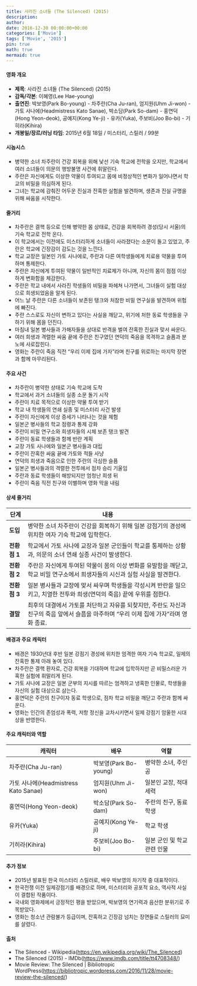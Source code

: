 ```yaml
---
title: 사라진 소녀들 (The Silenced) (2015)
description: 
author: 
date: 2016-12-30 00:00:00+00:00
categories: ['Movie']
tags: ['Movie', '2015']
pin: true
math: true
mermaid: true
---
```

#### 영화 개요

- **제목**: 사라진 소녀들 (The Silenced) (2015)  
- **감독/각본**: 이혜영(Lee Hae-young)  
- **출연진**: 박보영(Park Bo-young) - 차주란(Cha Ju-ran), 엄지원(Uhm Ji-won) - 가토 사나에(Headmistress Kato Sanae), 박소담(Park So-dam) - 홍연덕(Hong Yeon-deok), 공예지(Kong Ye-ji) - 유카(Yuka), 주보비(Joo Bo-bi) - 기히라(Kihira)  
- **개봉일/장르/러닝 타임**: 2015년 6월 18일 / 미스터리, 스릴러 / 99분  

#### 시놉시스

- 병약한 소녀 차주란이 건강 회복을 위해 낯선 기숙 학교에 전학을 오지만, 학교에서 여러 소녀들이 의문의 행방불명 사건에 휘말린다.  
- 주란은 자신에게도 이상한 약물이 투여되고 몸에 비정상적인 변화가 일어나면서 학교의 비밀을 의심하게 된다.  
- 그녀는 학교에 감춰진 어두운 진실과 잔혹한 실험을 발견하며, 생존과 진실 규명을 위해 싸움을 시작한다.  

#### 줄거리

- 차주란은 결핵 등으로 인해 병약한 몸 상태로, 건강을 회복하려 경성(당시 서울)의 기숙 학교로 전학 온다.  
- 이 학교에서는 이전에도 미스터리하게 소녀들이 사라졌다는 소문이 돌고 있었고, 주란은 학교에 긴장감이 감도는 것을 느낀다.  
- 학교 교장은 일본인 가토 사나에로, 주란과 다른 여학생들에게 치료용 약물을 투여하며 통제한다.  
- 주란은 자신에게 투여된 약물이 일반적인 치료제가 아니며, 자신의 몸이 점점 이상하게 변화함을 체감한다.  
- 주란은 학교 내에서 사라진 학생들의 비밀을 파헤쳐 나가면서, 그녀들이 실험 대상으로 희생되었음을 알게 된다.  
- 어느 날 주란은 다른 소녀들이 보존된 탱크와 처참한 비밀 연구실을 발견하며 위험에 빠진다.  
- 주란 스스로도 자신이 변하고 있다는 사실을 깨닫고, 위기에 처한 동료 학생들을 구하기 위해 몸을 던진다.  
- 마침내 일본 병사들과 가해자들을 상대로 반격을 벌여 잔혹한 진실과 맞서 싸운다.  
- 여러 희생과 격렬한 싸움 끝에 주란은 친구였던 연덕의 죽음을 목격하고 슬픔과 분노에 사로잡힌다.  
- 영화는 주란이 죽음 직전 “우리 이제 집에 가자”라며 친구를 위로하는 마지막 장면과 함께 마무리된다.  

#### 주요 사건

- 차주란이 병약한 상태로 기숙 학교에 도착  
- 학교에서 과거 소녀들의 실종 소문 돌기 시작  
- 주란이 치료 목적으로 이상한 약물 투여 받기  
- 학교 내 학생들의 연쇄 실종 및 미스터리 사건 발생  
- 주란이 자신에게 이상 증세가 나타나는 것을 체험  
- 일본군 병사들의 학교 점령과 통제 강화  
- 주란이 비밀 연구소와 희생자들의 시체 보존 탱크 발견  
- 주란이 동료 학생들과 함께 반란 계획  
- 교장 가토 사나에와 일본군 병사들과 대립  
- 주란이 잔혹한 싸움 끝에 가토와 적들 사냥  
- 연덕의 희생과 죽음으로 인한 주란의 극심한 슬픔  
- 일본군 병사들과의 격렬한 전투에서 점차 승리 기울임  
- 주란과 동료 학생들이 해방되지만 엄청난 희생 뒤  
- 주란이 죽음 직전 친구와 이별하며 영화 막을 내림  

#### 상세 줄거리

| **단계**    | **내용**                                                                                                                     |
|-------------|------------------------------------------------------------------------------------------------------------------------------|
| **도입**    | 병약한 소녀 차주란이 건강을 회복하기 위해 일본 강점기의 경성에 위치한 여자 기숙 학교에 입학한다.                               |
| **전환점 1** | 학교에서 가토 사나에 교장과 일본 군인들이 학교를 통제하는 상황과, 의문의 소녀 연쇄 실종 사건이 발생한다.                      |
| **전환점 2** | 주란은 자신에게 투여된 약물이 몸의 이상 변화를 유발함을 깨닫고, 학교 비밀 연구소에서 희생자들의 시신과 실험 사실을 발견한다.     |
| **전환점 3** | 일본 병사들과 교장에 맞서 싸우며 학생들을 각성시켜 반란을 일으키고, 치열한 전투와 희생(연덕의 죽음) 끝에 우위를 점한다.           |
| **결말**    | 최후의 대결에서 가토를 처단하고 자유를 되찾지만, 주란도 자신과 친구의 죽음 앞에서 슬픔을 마주하며 “우리 이제 집에 가자”라며 영화 종료. |

#### 배경과 주요 캐릭터

- 배경은 1930년대 후반 일본 강점기 경성에 위치한 엄격한 여자 기숙 학교로, 일제의 잔혹한 통제 아래 놓여 있다.  
- 차주란은 결핵 환자로, 건강 회복을 기대하며 학교에 입학하지만 곧 비밀스러운 가혹한 실험에 휘말리게 된다.  
- 가토 사나에 교장은 일본 군부의 지시를 따르는 엄격하고 냉혹한 인물로, 학생들을 자신의 실험 대상으로 삼는다.  
- 홍연덕은 주란의 친구이자 동료 학생으로, 점차 학교 비밀을 깨닫고 주란과 함께 싸운다.  
- 영화는 인간의 존엄성과 폭력, 저항 정신을 교차시키면서 일제 강점기 암울한 시대상을 반영한다.  

#### 주요 캐릭터와 역할

| **캐릭터**   | **배우**        | **역할**               |
|--------------|-----------------|------------------------|
| 차주란(Cha Ju-ran)  | 박보영(Park Bo-young) | 병약한 소녀, 주인공       |
| 가토 사나에(Headmistress Kato Sanae) | 엄지원(Uhm Ji-won)      | 일본인 교장, 적대 세력     |
| 홍연덕(Hong Yeon-deok) | 박소담(Park So-dam) | 주란의 친구, 동료 학생    |
| 유카(Yuka)     | 공예지(Kong Ye-ji)    | 학교 학생               |
| 기히라(Kihira) | 주보비(Joo Bo-bi)      | 일본 군인 및 학교 관련 인물|

#### 추가 정보

- 2015년 발표된 한국 미스터리 스릴러로, 배우 박보영의 차기작 중 대표작이다.  
- 한국전쟁 이전 일제강점기를 배경으로 하며, 미스터리와 공포적 요소, 역사적 사실이 결합된 작품이다.  
- 국내외 영화제에서 긍정적인 평을 받았으며, 박보영의 연기력과 음산한 분위기로 주목받았다.  
- 영화는 청소년 관람불가 등급이며, 잔혹하고 긴장감 넘치는 장면들로 스릴러의 묘미를 살렸다.  

#### 출처

- The Silenced - Wikipedia(https://en.wikipedia.org/wiki/The_Silenced)  
- The Silenced (2015) - IMDb(https://www.imdb.com/title/tt4708348/)  
- Movie Review: The Silenced | Bibliotropic WordPress(https://bibliotropic.wordpress.com/2016/11/28/movie-review-the-silenced/)
